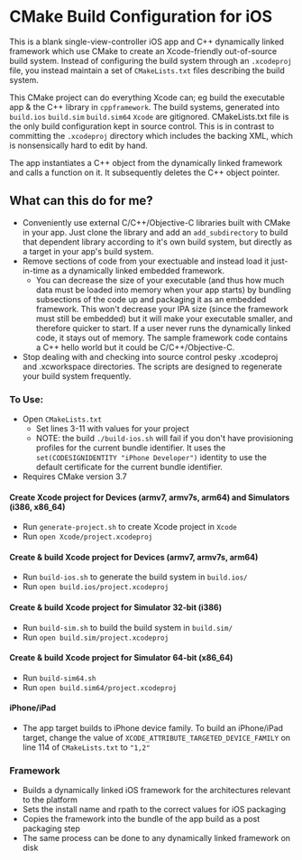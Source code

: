 # CMake Build Configuration for iOS

This is a blank single-view-controller iOS app and C++ dynamically linked framework which use CMake to create an Xcode-friendly out-of-source build system. Instead of configuring the build system through an `.xcodeproj` file, you instead maintain a set of `CMakeLists.txt` files describing the build system.

This CMake project can do everything Xcode can; eg build the executable app & the C++ library in `cppframework`. The build systems, generated into `build.ios` `build.sim` `build.sim64` `Xcode` are gitignored. CMakeLists.txt file is the only build configuration kept in source control. This is in contrast to committing the `.xcodeproj` directory which includes the backing XML, which is nonsensically hard to edit by hand.

The app instantiates a C++ object from the dynamically linked framework and calls a function on it. It subsequently deletes the C++ object pointer.

## What can this do for me?
- Conveniently use external C/C++/Objective-C libraries built with CMake in your app. Just clone the library and add an `add_subdirectory` to build that dependent library according to it's own build system, but directly as a target in your app's build system.
- Remove sections of code from your exectuable and instead load it just-in-time as a dynamically linked embedded framework.
    - You can decrease the size of your executable (and thus how much data must be loaded into memory when your app starts) by bundling subsections of the code up and packaging it as an embedded framework. This won't decrease your IPA size (since the framework must still be embedded) but it will make your executable smaller, and therefore quicker to start. If a user never runs the dynamically linked code, it stays out of memory. The sample framework code contains a C++ hello world but it could be C/C++/Objective-C.
- Stop dealing with and checking into source control pesky .xcodeproj and .xcworkspace directories. The scripts are designed to regenerate your build system frequently.

### To Use:
- Open `CMakeLists.txt`
  - Set lines 3-11 with values for your project
  - NOTE: the build `./build-ios.sh` will fail if you don't have provisioning profiles for the current bundle identifier. It uses the `set(CODESIGNIDENTITY "iPhone Developer")` identity to use the default certificate for the current bundle identifier.
- Requires CMake version 3.7

#### Create Xcode project for Devices (armv7, armv7s, arm64) and Simulators (i386, x86_64)
- Run `generate-project.sh` to create Xcode project in `Xcode`
- Run `open Xcode/project.xcodeproj`

#### Create & build Xcode project for Devices (armv7, armv7s, arm64)
- Run `build-ios.sh` to generate the build system in `build.ios/`
- Run `open build.ios/project.xcodeproj`

#### Create & build Xcode project for Simulator 32-bit (i386)
- Run `build-sim.sh` to build the build system in `build.sim/`
- Run `open build.sim/project.xcodeproj`

#### Create & build Xcode project for Simulator 64-bit (x86_64)
- Run `build-sim64.sh` 
- Run `open build.sim64/project.xcodeproj`

#### iPhone/iPad
- The app target builds to iPhone device family. To build an iPhone/iPad target, change the value of `XCODE_ATTRIBUTE_TARGETED_DEVICE_FAMILY` on line 114 of `CMakeLists.txt` to `"1,2"`

### Framework
- Builds a dynamically linked iOS framework for the architectures relevant to the platform
- Sets the install name and rpath to the correct values for iOS packaging
- Copies the framework into the bundle of the app build as a post packaging step
- The same process can be done to any dynamically linked framework on disk
